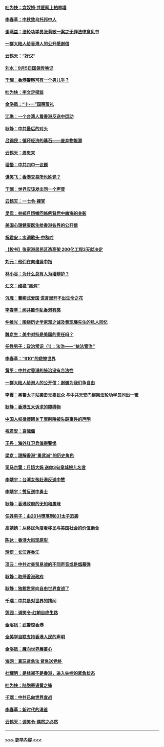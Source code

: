 #### [吐为快：念奴娇‧共匪网上柏林墙](../pages/nsc993/n11519122.md?t=09131522) 
#### [李春草：中秋致乌托邦中人](../pages/nsc993/n11518776.md?t=09131522) 
#### [谢燕益：法轮功学员张莉敏一案之无罪法律意见书](../pages/nsc993/n11517600.md?t=09131522) 
#### [一群大陆人给香港人的公开感谢信](../pages/nsc993/n11514797.md?t=09131522) 
#### [云鹤天：“好汉”](../pages/nsc993/n11513536.md?t=09131522) 
#### [刘水：9月5日国保传唤记](../pages/nsc993/n11513460.md?t=09131522) 
#### [千瑞：香港警察可有一个男儿乎？](../pages/nsc993/n11513109.md?t=09131522) 
#### [吐为快：李文足探监](../pages/nsc993/n11509622.md?t=09131522) 
#### [金浴凤：“十‧一”国殇贺礼](../pages/nsc993/n11509593.md?t=09131522) 
#### [江琳：一个台湾人看香港反送中运动](../pages/nsc993/n11509211.md?t=09131522) 
#### [耿静：中共最后的对头](../pages/nsc993/n11508308.md?t=09131522) 
#### [吕锡民：循环经济的基石——废弃物能源](../pages/nsc993/n11508212.md?t=09131522) 
#### [云鹤天：周恩来](../pages/nsc993/n11508055.md?t=09131522) 
#### [理悟：中共四中一议题](../pages/nsc993/n11507782.md?t=09131522) 
#### [谭笑飞：香港交易所也姓党？](../pages/nsc993/n11507753.md?t=09131522) 
#### [千瑞：世界应该发出同一个声音](../pages/nsc993/n11507290.md?t=09131522) 
#### [云鹤天：一七令‧裸官](../pages/nsc993/n11507177.md?t=09131522) 
#### [吴侃：林郑月娥撤回修例背后中南海的身影](../pages/nsc993/n11506876.md?t=09131522) 
#### [美国心理健康医生给香港各界的公开信](../pages/nsc993/n11506809.md?t=09131522) 
#### [祝君安：水调歌头‧中秋吟](../pages/nsc993/n11506758.md?t=09131522) 
#### [【投书】张家港居民区造高架 200亿工程3天就决定](../pages/nsc993/n11506682.md?t=09131522) 
#### [刘元：他们在向谁竖中指](../pages/nsc993/n11505384.md?t=09131522) 
#### [林小谷：为什么总有人为墙辩护？](../pages/nsc993/n11505226.md?t=09131522) 
#### [汇文：维稳“黑洞”](../pages/nsc993/n11504347.md?t=09131522) 
#### [沉雁：董卿式爱国 谎言里开不出生命之花](../pages/nsc993/n11503215.md?t=09131522) 
#### [李春草：闻共匪作乱香港有感](../pages/nsc993/n11503072.md?t=09131522) 
#### [仲维光：围绕历史学家邓之诚及黄现璠先生的私人回忆](../pages/nsc993/n11501330.md?t=09131522) 
#### [魏京生：美中对抗是美国的责任吗？](../pages/nsc993/n11500723.md?t=09131522) 
#### [任性男子：政治常识（1）：法治——“依法管治”](../pages/nsc993/n11500791.md?t=09131522) 
#### [李春草：“610”的悲惨世界](../pages/nsc993/n11501141.md?t=09131522) 
#### [黄平：中共对香港的统治没有合法性](../pages/nsc993/n11499473.md?t=09131522) 
#### [一群大陆人给港人的公开信：谢谢为我们争自由](../pages/nsc993/n11500402.md?t=09131522) 
#### [李霞：黑警太子站袭击无辜民众 与中共天安门绑架法轮功学员同出一辙](../pages/nsc993/n11499805.md?t=09131522) 
#### [耿静：香港五大诉求的障碍物](../pages/nsc993/n11497578.md?t=09131522) 
#### [中国人权律师团关于唐荆陵被失踪事件的声明](../pages/nsc993/n11500014.md?t=09131522) 
#### [祝君安：哀傀儡](../pages/nsc993/n11499776.md?t=09131522) 
#### [王丹：海外红卫兵值得警惕](../pages/nsc993/n11498138.md?t=09131522) 
#### [梁京：理解香港“勇武派”的历史角色](../pages/nsc993/n11498006.md?t=09131522) 
#### [司马京雷：月娥大妈  送你3句皇城根儿名言](../pages/nsc993/n11497885.md?t=09131522) 
#### [李靖宇：台湾女孩赴港反送中赞](../pages/nsc993/n11497721.md?t=09131522) 
#### [李靖宇：赞反送中勇士](../pages/nsc993/n11497452.md?t=09131522) 
#### [耿静：香港政府的无知和愚昧](../pages/nsc993/n11494238.md?t=09131522) 
#### [任姓男子：由2014堕落到831太子恐袭](../pages/nsc993/n11496683.md?t=09131522) 
#### [高婧婧：从移民角度看移民与美国社会的价值磨合](../pages/nsc993/n11495757.md?t=09131522) 
#### [陈达：香港大街现原形 ](../pages/nsc993/n11495441.md?t=09131522) 
#### [理悟：长江连香江](../pages/nsc993/n11495377.md?t=09131522) 
#### [项云：中共对美贸易战的不同声音或是烟幕弹](../pages/nsc993/n11494929.md?t=09131522) 
#### [耿静：取缔香港政府](../pages/nsc993/n11494218.md?t=09131522) 
#### [耿静：独裁世界向自由世界宣战了](../pages/nsc993/n11494190.md?t=09131522) 
#### [千瑞：中共是对世界的拷问](../pages/nsc993/n11493021.md?t=09131522) 
#### [莲园：调笑令‧红朝自绝生路](../pages/nsc993/n11493011.md?t=09131522) 
#### [金浴凤：武警惊香港](../pages/nsc993/n11492994.md?t=09131522) 
#### [全美学自联支持香港人民的声明](../pages/nsc993/n11492630.md?t=09131522) 
#### [金浴凤：魔向世界展畜心](../pages/nsc993/n11492599.md?t=09131522) 
#### [海网：真玩紧急法 紧急送党终 ](../pages/nsc993/n11492535.md?t=09131522) 
#### [杜耀明：是林郑不是香港，进入失控的紧急状态](../pages/nsc993/n11491420.md?t=09131522) 
#### [吐为快：陆胞寄语黄之锋](../pages/nsc993/n11491117.md?t=09131522) 
#### [千瑞：中共已向世界宣战](../pages/nsc993/n11490123.md?t=09131522) 
#### [李春草：新时代的港首](../pages/nsc993/n11489864.md?t=09131522) 
#### [云鹤天：调笑令·偶然之必然](../pages/nsc993/n11489701.md?t=09131522) 

----
#### [ >>> 更早内容 <<< ](../indexes/nsc993-earlier.md)
